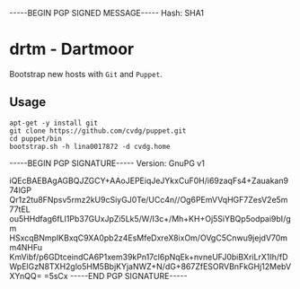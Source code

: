 -----BEGIN PGP SIGNED MESSAGE-----
Hash: SHA1

# drtm - Dartmoor

Bootstrap new hosts with `Git` and `Puppet`.

## Usage

```
apt-get -y install git
git clone https://github.com/cvdg/puppet.git
cd puppet/bin
bootstrap.sh -h lina0017872 -d cvdg.home
```
-----BEGIN PGP SIGNATURE-----
Version: GnuPG v1

iQEcBAEBAgAGBQJZGCY+AAoJEPEiqJeJYkxCuF0H/i69zaqFs4+Zauakan974lGP
Qr1z2tu8FNpsv5rmz2kU9cSiyGJ0Te/UCc4n//Og6PEmVVqHGF7ZesV2e5m77tEL
ou5HHdfag6fLI1Pb37GUxJpZi5Lk5/W/I3c+/Mh+KH+Oj5SiYBQp5odpai9bI/gm
HSxcqBNmpIKBxqC9XA0pb2z4EsMfeDxreX8ixOm/OVgC5Cnwu9jejdV70mm4NHFu
KmVibf/p6GDtceindCA6P1xem39kPn17cl6pNqEk+nvneUFJ0biBXriLrX1Ih/fD
WpElGzN8TXH2glo5HM5BbjKYjaNWZ+N/dG+867ZfESORVBnFkGHj12MebVXYnQQ=
=5sCx
-----END PGP SIGNATURE-----
